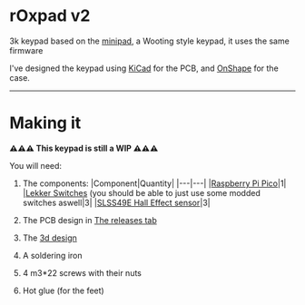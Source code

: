 # rOxpad v2
3k keypad based on the [minipad](https://github.com/minipadKB), a Wooting style keypad, it uses the same firmware

I've designed the keypad using [KiCad](https://www.kicad.org/) for the PCB, and [OnShape](https://www.onshape.com/en/) for the case.

---
# Making it
**⚠️⚠️⚠️ This keypad is still a WIP ⚠️⚠️⚠️**

You will need:
1) The components:
    |Component|Quantity|
    |---|---|
    |[Raspberry Pi Pico](https://es.aliexpress.com/item/1005003796653297.html)|1|
    |[Lekker Switches](https://next.wooting.io/product/lekker-switch-linear60-12-pack) (you should be able to just use some modded switches aswell|3|
    |[SLSS49E Hall Effect sensor](https://www.lcsc.com/product-detail/Hall-Sensor_Slkor-SLKORMICRO-Elec-SLSS49E-3_C2904393.html)|3|
    
1) The PCB design in [The releases tab](https://github.com/r0xANDt0l/rOxpad/releases/latest)
1) The [3d design](https://www.printables.com/model/421393-roxpad-v2)
1) A soldering iron
1) 4 m3*22 screws with their nuts
1) Hot glue (for the feet)
